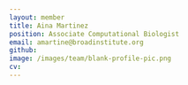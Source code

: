 ```yaml
---
layout: member
title: Aina Martinez
position: Associate Computational Biologist
email: amartine@broadinstitute.org
github: 
image: /images/team/blank-profile-pic.png
cv:
---
```


